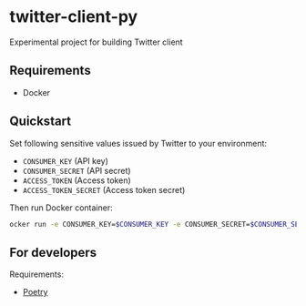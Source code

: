 # twitter-client-py

Experimental project for building Twitter client

## Requirements

- Docker

## Quickstart

Set following sensitive values issued by Twitter to your environment:
- `CONSUMER_KEY` (API key)
- `CONSUMER_SECRET` (API secret)
- `ACCESS_TOKEN` (Access token)
- `ACCESS_TOKEN_SECRET` (Access token secret)

Then run Docker container:
```bash
ocker run -e CONSUMER_KEY=$CONSUMER_KEY -e CONSUMER_SECRET=$CONSUMER_SECRET -e ACCESS_TOKEN=$ACCESS_TOKEN -e ACCESS_TOKEN_SECRET=$ACCESS_TOKEN_SECRET -p 5000:5000 rindrics/twitter-client-py
```


## For developers

Requirements:
- [Poetry](https://python-poetry.org)

